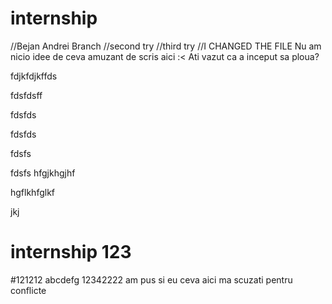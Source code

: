 # internship
//Bejan Andrei Branch
//second try
//third try
//I CHANGED THE FILE
Nu am nicio idee de ceva amuzant de scris aici :<
Ati vazut ca a inceput sa ploua?

fdjkfdjkffds

fdsfdsff

fdsfds

fdsfds

fdsfs

fdsfs
hfgjkhgjhf

hgflkhfglkf

jkj
# internship 123
#121212
abcdefg
12342222
am pus si eu ceva aici ma scuzati pentru conflicte